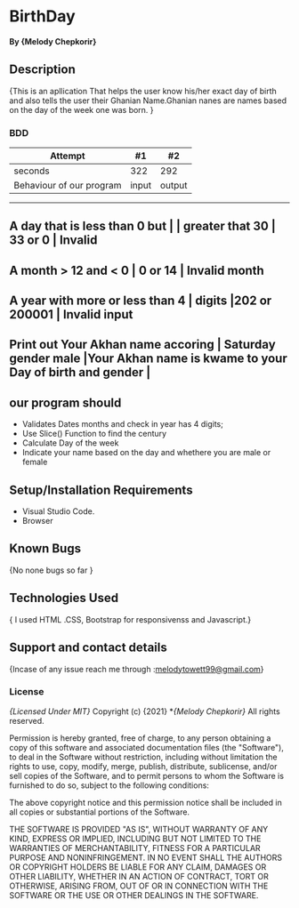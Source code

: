 # BirthDay
#### By **{Melody Chepkorir}**
## Description
{This is an apllication That helps the user know his/her exact day of birth and also tells the user their Ghanian Name.Ghanian nanes are names based on the day of the week one was born. }
### BDD 
|Attempt | #1 | #2 |
 -------|-----|------|
 seconds| 322 | 292 |
   Behaviour  of our program       |             input      |              output
 ----------------------------------------------------------------------------------------
A day that is less than 0 but      |                        |
 greater that 30                   |         33 or 0        |              Invalid          
------------------------------------------------------------------------------------------
A month > 12 and < 0               | 0 or 14                 |   Invalid month
------------------------------------------------------------------------------------------
A year with more or less than 4     |
digits                              |202 or 200001            | Invalid input
-------------------------------------------------------------------------------------------
Print out Your Akhan name accoring  | Saturday gender male     |Your Akhan name is kwame
to your Day of birth and gender     |                         
---------------------------------------------------------------------------------------------
## our program should
* Validates Dates months and check in year has 4 digits;
* Use Slice() Function to find the century 
* Calculate Day of the week
* Indicate your name based on the day and whethere you are male or female
## Setup/Installation Requirements
* Visual Studio Code.
* Browser
## Known Bugs
{No none bugs so far }
## Technologies Used
{ I used HTML .CSS, Bootstrap for responsivenss and Javascript.}
## Support and contact details
{Incase of any issue reach me through :melodytowett99@gmail.com}
### License
*{Licensed Under MIT}*
Copyright (c) {2021} **{Melody Chepkorir}*
All rights reserved.

Permission is hereby granted, free of charge, to any person obtaining a copy of this software and associated documentation files (the "Software"), to deal in the Software without restriction, including without limitation the rights to use, copy, modify, merge, publish, distribute, sublicense, and/or sell copies of the Software, and to permit persons to whom the Software is furnished to do so, subject to the following conditions:

The above copyright notice and this permission notice shall be included in all copies or substantial portions of the Software.

THE SOFTWARE IS PROVIDED "AS IS", WITHOUT WARRANTY OF ANY KIND, EXPRESS OR IMPLIED, INCLUDING BUT NOT LIMITED TO THE WARRANTIES OF MERCHANTABILITY, FITNESS FOR A PARTICULAR PURPOSE AND NONINFRINGEMENT. IN NO EVENT SHALL THE AUTHORS OR COPYRIGHT HOLDERS BE LIABLE FOR ANY CLAIM, DAMAGES OR OTHER LIABILITY, WHETHER IN AN ACTION OF CONTRACT, TORT OR OTHERWISE, ARISING FROM, OUT OF OR IN CONNECTION WITH THE SOFTWARE OR THE USE OR OTHER DEALINGS IN THE SOFTWARE.